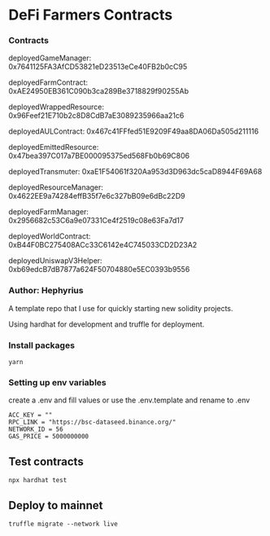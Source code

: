 # DeFi Farmers Contracts

### Contracts
deployedGameManager: 0x7641125FA3AfCD53821eD23513eCe40FB2b0cC95

deployedFarmContract: 0xAE24950EB361C090b3ca289Be3718829f90255Ab

deployedWrappedResource: 0x96Feef21E710b2c8D8CdB7aE3089235966aa21c6

deployedAULContract: 0x467c41FFfed51E9209F49aa8DA06Da505d211116

deployedEmittedResource: 0x47bea397C017a7BE000095375ed568Fb0b69C806

deployedTransmuter: 0xaE1F54061f320Aa953d3D963dc5caD8944F69A68

deployedResourceManager: 0x4622EE9a74284effB35f7e6c327bB09e6dBc22D9

deployedFarmManager: 0x2956682c53C6a9e07331Ce4f2519c08e63Fa7d17

deployedWorldContract: 0xB44F0BC275408ACc33C6142e4C745033CD2D23A2

deployedUniswapV3Helper: 0xb69edcB7dB7877a624F50704880e5EC0393b9556


### Author: Hephyrius

A template repo that I use for quickly starting new solidity projects.

Using hardhat for development and truffle for deployment.

### Install packages

```
yarn
```

### Setting up env variables

create a .env and fill values or use the .env.template and rename to .env

```
ACC_KEY = ""
RPC_LINK = "https://bsc-dataseed.binance.org/"
NETWORK_ID = 56
GAS_PRICE = 5000000000
```

## Test contracts

```
npx hardhat test
```

## Deploy to mainnet

```
truffle migrate --network live
```
